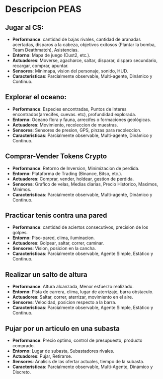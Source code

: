 # Descripcion PEAS

## Jugar al CS:
- **Performance**: cantidad de bajas rivales, cantidad de aranadas acertadas, disparos a la cabeza, objetivos exitosos (Plantar la bomba, Team Deathmatch), Asistencias.
- **Entorno**: Mapa de juego (Dust2, etc.).
- **Actuadores**: Moverse, agacharce, saltar, disparar, disparo secundario, recargar, comprar, apuntar.
- **Sensores**: Minimapa, vision del personaje, sonido, HUD.
- **Caracteristicas**: Parcialmente observable, Multi-agente, Dinámico y Continuo.


## Explorar el oceano:
- **Performance**: Especies encontradas, Puntos de Interes encontrados(arrecifes, cuevas. etc), profundidad explorada.
- **Entorno**: Oceano flora y fauna, arrecifes o formaciones geológicas.
- **Actuadores**: Movimiento, recoleccion de muestras.
- **Sensores**: Sensores de presion, GPS, pinzas para recoleccion.
- **Caracteristicas**: Parcialmente observable, Multi-agente, Dinámico y Continuo.

## Comprar-Vender Tokens Crypto
- **Performance**: Retorno de Inversion, Minimizacion de perdida.
- **Entorno**: Plataforma de Trading (Binance, Bitso, etc.).
- **Actuadores**: Comprar, vender, holdear, gestion de perdida.
- **Sensores**: Grafico de velas, Medias diarias, Precio Historico, Maximos, Minimos.
- **Caracteristicas**: Parcialmente observable, Multi-agente, Dinámico y Continuo.

## Practicar tenis contra una pared
- **Performance**: cantidad de aciertos consecutivos, precision de los golpes.
- **Entorno**: Piso-pared, clima, iluminacion.
- **Actuadores**: Golpear, saltar, correr, caminar.
- **Sensores**: Vision, posicion en la cancha.
- **Caracteristicas**: Parcialmente observable, Agente Simple, Estático y Continuo.


## Realizar un salto de altura
- **Performance**: Altura alcanzada, Menor esfuerzo realizado.
- **Entorno**: Pista de carrera, clima, lugar de aterrizaje, barra obstaculo.
- **Actuadores**: Saltar, correr, aterrizar, movimiento en el aire.
- **Sensores**: Velocidad, posicion respecto a la barra.
- **Caracteristicas**: Parcialmente observable, Agente Simple, Estático y Continuo.


## Pujar por un articulo en una subasta
- **Performance**: Precio optimo, control de presupuesto, producto comprado.
- **Entorno**: Lugar de subasta, Subastadores rivales.
- **Actuadores**: Pujar, Retirarse.
- **Sensores**: Analisis de las ofertar actuales, tiempo de la subasta.
- **Características**: Parcialmente observable, Multi-Agente, Dinámico y Discreto.
